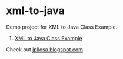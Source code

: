 # xml-to-java

Demo project for XML to Java Class Example.

1. [XML to Java Class Example](https://jpllosa.blogspot.com/2024/01/xml-to-java-class-example.html)

Check out [jpllosa.blogspot.com](https://jpllosa.blogspot.com/)